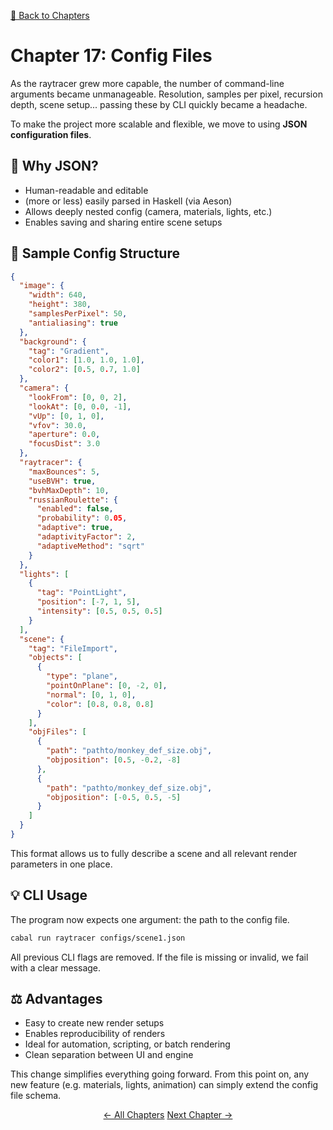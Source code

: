 [🔗 Back to Chapters](/README.md#-chapters)

# Chapter 17: Config Files

As the raytracer grew more capable, the number of command-line arguments became unmanageable. Resolution, samples per pixel, recursion depth, scene setup... passing these by CLI quickly became a headache.

To make the project more scalable and flexible, we move to using **JSON configuration files**.

## 🔢 Why JSON?

- Human-readable and editable
- (more or less) easily parsed in Haskell (via Aeson)
- Allows deeply nested config (camera, materials, lights, etc.)
- Enables saving and sharing entire scene setups

## 📑 Sample Config Structure

```json
{
  "image": {
    "width": 640,
    "height": 380,
    "samplesPerPixel": 50,
    "antialiasing": true
  },
  "background": {
    "tag": "Gradient",
    "color1": [1.0, 1.0, 1.0],
    "color2": [0.5, 0.7, 1.0]
  },
  "camera": {
    "lookFrom": [0, 0, 2],
    "lookAt": [0, 0.0, -1],
    "vUp": [0, 1, 0],
    "vfov": 30.0,
    "aperture": 0.0,
    "focusDist": 3.0
  },
  "raytracer": {
    "maxBounces": 5,
    "useBVH": true,
    "bvhMaxDepth": 10,
    "russianRoulette": {
      "enabled": false,
      "probability": 0.05,
      "adaptive": true,
      "adaptivityFactor": 2,
      "adaptiveMethod": "sqrt"
    }
  },
  "lights": [
    {
      "tag": "PointLight",
      "position": [-7, 1, 5],
      "intensity": [0.5, 0.5, 0.5]
    }
  ],
  "scene": {
    "tag": "FileImport",
    "objects": [
      {
        "type": "plane",
        "pointOnPlane": [0, -2, 0],
        "normal": [0, 1, 0],
        "color": [0.8, 0.8, 0.8]
      }
    ],
    "objFiles": [
      {
        "path": "pathto/monkey_def_size.obj",
        "objposition": [0.5, -0.2, -8]
      },
      {
        "path": "pathto/monkey_def_size.obj",
        "objposition": [-0.5, 0.5, -5]
      }
    ]
  }
}
```

This format allows us to fully describe a scene and all relevant render parameters in one place.

## 💡 CLI Usage

The program now expects one argument: the path to the config file.

```bash
cabal run raytracer configs/scene1.json
```

All previous CLI flags are removed. If the file is missing or invalid, we fail with a clear message.

## ⚖️ Advantages

- Easy to create new render setups
- Enables reproducibility of renders
- Ideal for automation, scripting, or batch rendering
- Clean separation between UI and engine

This change simplifies everything going forward. From this point on, any new feature (e.g. materials, lights, animation) can simply extend the config file schema.

<div align="center">
  <a href="./16_buffered_writing.md">← All Chapters</a>
  <a href="./18_optimizations.md">Next Chapter →</a>
</div>
